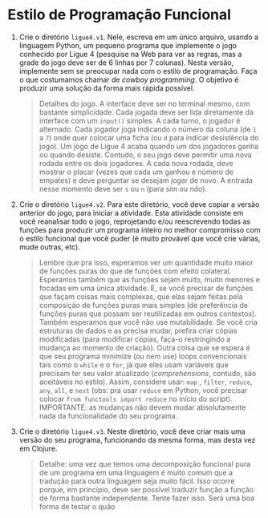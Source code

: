 # Estilo de Programação Funcional

1. Crie o diretório `ligue4.v1`. Nele, escreva em um único
   arquivo, usando a linguagem Python, um pequeno programa que
   implemente o jogo conhecido por Ligue 4 (pesquise na Web para
   ver as regras, mas a grade do jogo deve ser de 6 linhas por 7
   colunas). Nesta versão, implemente sem se preocupar nada com o
   estilo de programação. Faça o que costumamos chamar de _cowboy
   programming_. O objetivo é produzir uma solução da forma mais
   rápida possível.

   > Detalhes do jogo. A interface deve ser no terminal mesmo,
   > com bastante simplicidade. Cada jogada deve ser lida
   > diretamente da interface com um `input()` simples. A cada
   > turno, o jogador é alternado. Cada jogador joga indicando o
   > número da coluna (de `1` a `7`) onde quer colocar uma ficha
   > (ou `d` para indicar desistência do jogo). Um jogo de Ligue
   > 4 acaba quando um dos jogadores ganha ou quando desiste.
   > Contudo, o seu jogo deve permitir uma nova rodada entre os
   > dois jogadores. A cada nova rodada, deve mostrar o placar
   > (vezes que cada um ganhou e número de empates) e deve
   > perguntar se desejam jogar de novo. A entrada nesse momento
   > deve ser `s` ou `n` (para _sim_ ou _não_).

2. Crie o diretório `ligue4.v2`. Para este diretório, você deve
   copiar a versão anterior do jogo, para iniciar a atividade.
   Esta atividade consiste em você reanalisar todo o jogo,
   reprojetando e/ou reescrevendo todas as funções para produzir
   um programa inteiro no melhor compromisso com o estilo
   funcional que você puder (é muito provável que você crie
   várias, mude outras, etc).

   > Lembre que pra isso, esperamos ver um quantidade muito maior
   > de funções puras do que de funções com efeito colateral.
   > Esperamos também que as funções sejam muito, muito menores e
   > focadas em uma única atividade. E, se você precisar de
   > funções que façam coisas mais complexas, que elas sejam
   > feitas pela composição de funções puras mais simples (de
   > preferência de funções puras que possam ser reutilizadas em
   > outros contextos). Também esperamos que você não use
   > mutabilidade. Se você cria estruturas de dados e as precisa
   > mudar, prefira criar cópias modificadas (para modificar
   > cópias, faça-o restringindo a mudança ao momento de
   > criação). Outra coisa que se espera é que seu programa
   > minimize (ou nem use) loops convencionais tais como o
   > `while` e o `for`, já que eles usam variáveis que precisam
   > ter seu valor atualizado (_comprehensions_, contudo, são
   > aceitáveis no estilo). Assim, considere usar: `map` ,
   > `filter`, `reduce`, `any`,  `all`,  e `next` (obs: pra usar
   > `reduce` em Python, você precisar colocar `from functools
   > import reduce` no início do script). IMPORTANTE: as mudanças
   > não devem mudar absolutamente nada da funcionalidade do seu
   > programa.

3. Crie o diretório `ligue4.v3`. Neste diretório, você deve criar
   mais uma versão do seu programa, funcionando da mesma forma,
   mas desta vez em Clojure.

   > Detalhe: uma vez que temos uma decomposição funcional pura
   > de um programa em uma linguagem é muito comum que a tradução
   > para outra linguagem seja muito fácil. Isso ocorre porque, em
   > princípio, deve ser possível traduzir função a função de
   > forma bastante independente. Tente fazer isso. Será uma boa
   > forma de testar o quão
